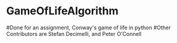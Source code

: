 # GameOfLifeAlgorithm
#Done for an assignment, Conway's game of life in python
#Other Contributors are Stefan Decimelli, and Peter O'Connell
